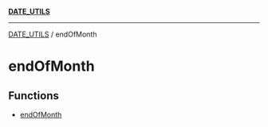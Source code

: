 [**DATE_UTILS**](../README.md)

***

[DATE_UTILS](../README.md) / endOfMonth

# endOfMonth

## Functions

- [endOfMonth](functions/endOfMonth.md)
